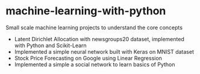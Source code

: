 # machine-learning-with-python
Small scale machine learning projects to understand the core concepts
* Latent Dirichlet Allocation with newsgroups20 dataset, implemented with Python and Scikit-Learn
* Implemented a simple neural network built with Keras on MNIST dataset
* Stock Price Forecasting on Google using Linear Regression
* Implemented a simple a social network to learn basics of Python

